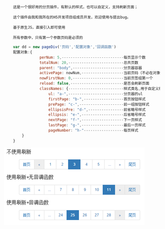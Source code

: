        这是一个很好用的分页插件，有默认的样式，也可以自定义，支持刷新页面；
        
        这个插件由我和我所在的H5开发项目组成员开发，欢迎使用与提出bug。
        
        基于原生JS，直接引入即可使用
        
        所有参数中，只有第一个参数页码是必须的

```javascript
    var dd = new pageDiv('页码','配置对象','回调函数')
    配置对象:{
                perNum: 5,----------------------------每页显示个数
                totalNum: 20,-------------------------总共页数
                parent: "body",-----------------------分页器容器
                activePage: nowNum,-------------------当前页码（不必在对象里传，请传第一个参数即可）===============必须！
                nowFirstNum: 0,-----------------------当前页签组第一个
                reload: false,------------------------是否会刷新页面
                classNames: {-------------------------样式类名,用于自定义样式
                    ul: "a-",-------------------------分页器的ul
                    firstPage: "b-",------------------首页按钮样式
                    prePage: "c-",--------------------前一组按钮样式
                    ellipsisPre: "d-",----------------前省略号样式
                    ellipsis: "e-",-------------------后省略号样式
                    nextPage: "f-",-------------------下一页样式
                    lastPage: "g-",-------------------最后一页样式
                    pageNumber: "h-"------------------每页样式
        }
    }
```
![img](https://github.com/TerryBeanX2/pageDiv/raw/master/egImg/aaa.png)
